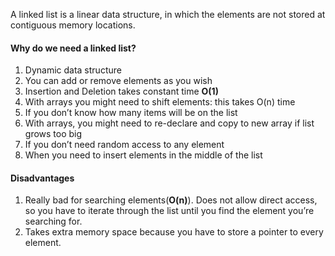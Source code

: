 A linked list is a linear data structure, in which the elements are not stored at contiguous memory locations.

#### Why do we need a linked list?
1. Dynamic data structure
2. You can add or remove elements as you wish
3. Insertion and Deletion takes constant time **O(1)**
4. With arrays you might need to shift elements: this takes O(n) time
5. If you don’t know how many items will be on the list
6. With arrays, you might need to re-declare and copy to new array if list grows too big
7. If you don’t need random access to any element
8. When you need to insert elements in the middle of the list

#### Disadvantages
1. Really bad for searching elements(**O(n)**). Does not allow direct access, so you have to iterate through the list until you find the element you’re searching for.
2. Takes extra memory space because you have to store a pointer to every element.












